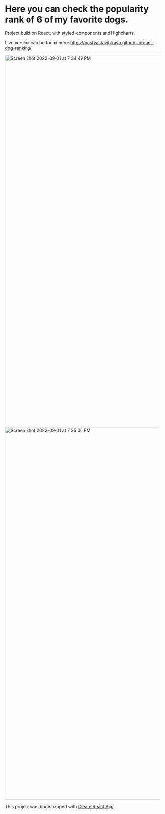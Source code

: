 # Here you can check the popularity rank of 6 of my favorite dogs.

Project build on React, with styled-components and Highcharts.

Live version can be found here: https://nastyastavitskaya.github.io/react-dog-ranking/

<img width="1210" alt="Screen Shot 2022-09-01 at 7 34 49 PM" src="https://user-images.githubusercontent.com/12608980/188046507-f84f8dfb-6ef2-4607-b311-010b7ff0c6d6.png">

<img width="1211" alt="Screen Shot 2022-09-01 at 7 35 00 PM" src="https://user-images.githubusercontent.com/12608980/188046537-cd42d260-541a-4e35-aaa6-b53eef5c462a.png">


This project was bootstrapped with [Create React App](https://github.com/facebook/create-react-app).
